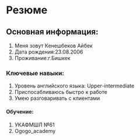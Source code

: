 # Резюме
## Основная информация:
1. Меня зовут Кенешбеков Айбек
2. Дата рождения:23.08.2006
3. Проживание:г.Бишкек
### Ключевые навыки:
1. Уровень английского языка: Upper-intermediate
2. Приспосабливаюсь быстро к работе
3. Умею разговаривать с клиентами
#### Обучение:
1. УКАФМШЛ №61
2. Ogogo_academy